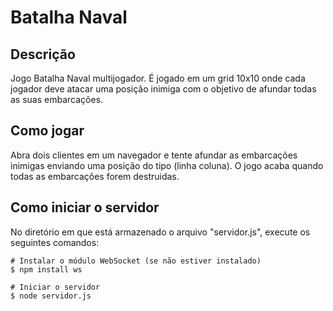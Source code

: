 # Batalha Naval

## Descrição
Jogo Batalha Naval multijogador. É jogado em um grid 10x10 onde cada jogador deve atacar uma posição inimiga com o objetivo de afundar todas as suas embarcações.

## Como jogar
Abra dois clientes em um navegador e tente afundar as embarcações inimigas enviando uma posição do tipo (linha coluna). O jogo acaba quando todas as embarcações forem destruidas.

## Como iniciar o servidor
No diretório em que está armazenado o arquivo "servidor.js", execute os seguintes comandos:
```
# Instalar o módulo WebSocket (se não estiver instalado)
$ npm install ws

# Iniciar o servidor
$ node servidor.js
```
